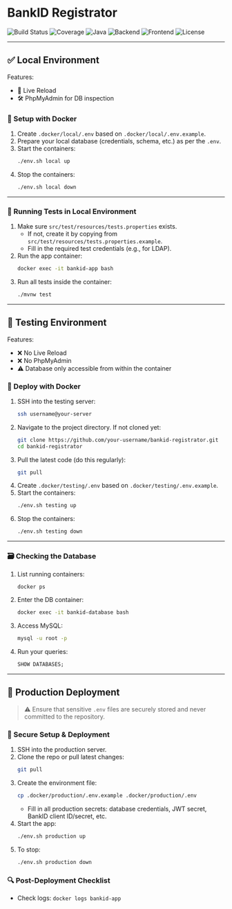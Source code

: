 # BankID Registrator

![Build Status](https://img.shields.io/badge/build-passing-brightgreen)
![Coverage](https://img.shields.io/badge/coverage-37%25-orange)
![Java](https://img.shields.io/badge/java-11-blue.svg)
![Backend](https://img.shields.io/badge/backend-Spring%20Boot-blue)
![Frontend](https://img.shields.io/badge/frontend-Thymeleaf-blue)
![License](https://img.shields.io/badge/license-GPL_3.0-blue.svg)

---

## ✅ Local Environment

Features:
- 🔄 Live Reload
- 🛠️ PhpMyAdmin for DB inspection

### 🚀 Setup with Docker

1. Create `.docker/local/.env` based on `.docker/local/.env.example`.
2. Prepare your local database (credentials, schema, etc.) as per the `.env`.
3. Start the containers:
   ```sh
   ./env.sh local up
   ```
4. Stop the containers:
   ```sh
   ./env.sh local down
   ```

---

### 🧪 Running Tests in Local Environment

1. Make sure `src/test/resources/tests.properties` exists.
   - If not, create it by copying from `src/test/resources/tests.properties.example`.
   - Fill in the required test credentials (e.g., for LDAP).
2. Run the app container:
   ```sh
   docker exec -it bankid-app bash
   ```
3. Run all tests inside the container:
   ```sh
   ./mvnw test
   ```

---

## 🧪 Testing Environment

Features:
- ❌ No Live Reload
- ❌ No PhpMyAdmin
- ⚠️ Database only accessible from within the container

### 🐳 Deploy with Docker

1. SSH into the testing server:
   ```sh
   ssh username@your-server
   ```
2. Navigate to the project directory. If not cloned yet:
   ```sh
   git clone https://github.com/your-username/bankid-registrator.git
   cd bankid-registrator
   ```
3. Pull the latest code (do this regularly):
   ```sh
   git pull
   ```
4. Create `.docker/testing/.env` based on `.docker/testing/.env.example`.
5. Start the containers:
   ```sh
   ./env.sh testing up
   ```
6. Stop the containers:
   ```sh
   ./env.sh testing down
   ```

---

### 🗃️ Checking the Database

1. List running containers:
   ```sh
   docker ps
   ```
2. Enter the DB container:
   ```sh
   docker exec -it bankid-database bash
   ```
3. Access MySQL:
   ```sh
   mysql -u root -p
   ```
4. Run your queries:
   ```sql
   SHOW DATABASES;
   ```

---

## 🚀 Production Deployment

> ⚠️ Ensure that sensitive `.env` files are securely stored and never committed to the repository.

### 🔐 Secure Setup & Deployment

1. SSH into the production server.
2. Clone the repo or pull latest changes:
   ```sh
   git pull
   ```
3. Create the environment file:
   ```sh
   cp .docker/production/.env.example .docker/production/.env
   ```
   - Fill in all production secrets: database credentials, JWT secret, BankID client ID/secret, etc.
4. Start the app:
   ```sh
   ./env.sh production up
   ```
5. To stop:
   ```sh
   ./env.sh production down
   ```

### 🔍 Post-Deployment Checklist

- Check logs: `docker logs bankid-app`
